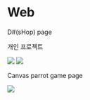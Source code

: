 # Web
<p>D#(sHop) page</p>
<p>개인 프로젝트</p>
<img src="https://user-images.githubusercontent.com/75851930/102365985-7b207d00-3ffb-11eb-93bb-a9ea34c0534b.png">
<img src="https://user-images.githubusercontent.com/75851930/102366068-8e334d00-3ffb-11eb-8676-f7740736674c.png">
<p>Canvas parrot game page</p>
<img src="https://user-images.githubusercontent.com/75851930/102363702-01878f80-3ff9-11eb-93ce-2a923cc1a5b9.png">
